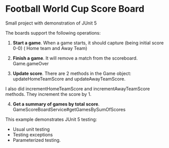 # Football World Cup Score Board
Small project with demonstration of JUnit 5 


The boards support the following operations:
1. **Start a game**. When a game starts, it should capture (being initial score 0-0)
( Home team and Away Team)

2. **Finish a game**. It will remove a match from the scoreboard. Game.gameOver

3. **Update score**. There are 2 methods in the Game object: updateHomeTeamScore and updateAwayTeamScore.

I also did incrementHomeTeamScore and incrementAwayTeamScore methods. They increment the score by 1.

4. **Get a summary of games by total score**. GameScoreBoardService#getGamesBySumOfScores

This example demonstrates JUnit 5 testing:

- Usual unit testing
- Testing exceptions
- Parameterized testing.
